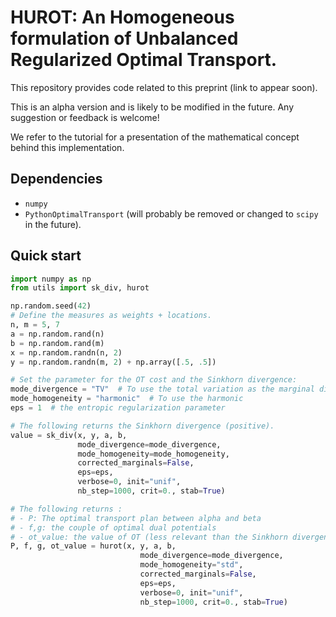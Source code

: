 # HUROT: An Homogeneous formulation of Unbalanced Regularized Optimal Transport.

This repository provides code related to this preprint (link to appear soon). 

This is an alpha version and is likely to be modified in the future. 
Any suggestion or feedback is welcome!

We refer to the tutorial for a presentation of the mathematical concept behind this implementation.

## Dependencies

- `numpy`
- `PythonOptimalTransport` (will probably be removed or changed to `scipy` in the future).

## Quick start

```python
import numpy as np
from utils import sk_div, hurot

np.random.seed(42)
# Define the measures as weights + locations.
n, m = 5, 7
a = np.random.rand(n)
b = np.random.rand(m)
x = np.random.randn(n, 2)
y = np.random.randn(m, 2) + np.array([.5, .5])

# Set the parameter for the OT cost and the Sinkhorn divergence:
mode_divergence = "TV"  # To use the total variation as the marginal divergence.
mode_homogeneity = "harmonic"  # To use the harmonic 
eps = 1  # the entropic regularization parameter

# The following returns the Sinkhorn divergence (positive).
value = sk_div(x, y, a, b,
               mode_divergence=mode_divergence,
               mode_homogeneity=mode_homogeneity,
               corrected_marginals=False,
               eps=eps,
               verbose=0, init="unif",
               nb_step=1000, crit=0., stab=True)

# The following returns :
# - P: The optimal transport plan between alpha and beta
# - f,g: the couple of optimal dual potentials
# - ot_value: the value of OT (less relevant than the Sinkhorn divergence though).
P, f, g, ot_value = hurot(x, y, a, b,
                             mode_divergence=mode_divergence,
                             mode_homogeneity="std",
                             corrected_marginals=False,
                             eps=eps,
                             verbose=0, init="unif",
                             nb_step=1000, crit=0., stab=True)
```